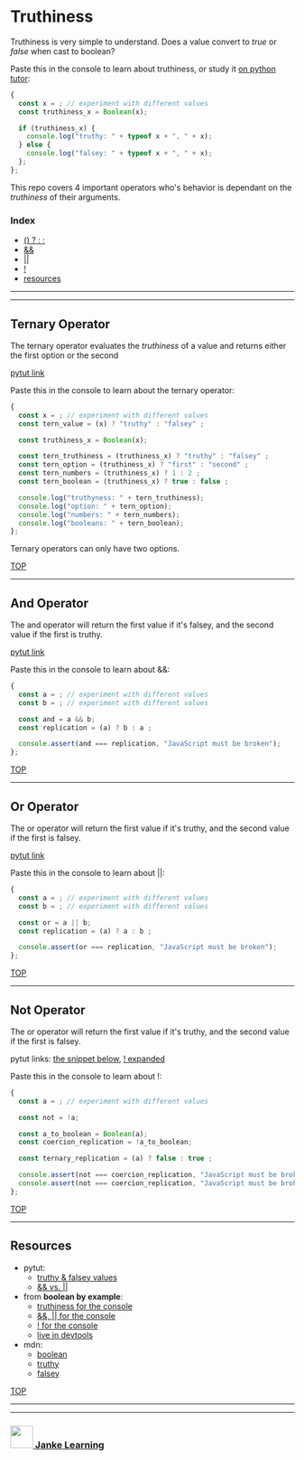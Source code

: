 # Truthiness

Truthiness is very simple to understand.  Does a value convert to _true_ or _false_ when cast to boolean?

Paste this in the console to learn about truthiness, or study it [on python tutor](https://goo.gl/7tBTj3):
```js
{
  const x = ; // experiment with different values 
  const truthiness_x = Boolean(x);

  if (truthiness_x) {
    console.log("truthy: " + typeof x + ", " + x);
  } else {
    console.log("falsey: " + typeof x + ", " + x);
  };
};
```

This repo covers 4 important operators who's behavior is dependant on the _truthiness_ of their arguments.

### Index
* [() ? : ;](#ternary-operator)
* [&&](#and-operator)
* [||](#or-operator)
* [!](#not-operator)
* [resources](#resources)


---
---

## Ternary Operator

The ternary operator evaluates the _truthiness_ of a value and returns either the first option or the second 

[pytut link](https://goo.gl/xK4GcW)

Paste this in the console to learn about the ternary operator:
```js
{ 
  const x = ; // experiment with different values 
  const tern_value = (x) ? "truthy" : "falsey" ;

  const truthiness_x = Boolean(x);

  const tern_truthiness = (truthiness_x) ? "truthy" : "falsey" ;
  const tern_option = (truthiness_x) ? "first" : "second" ;
  const tern_numbers = (truthiness_x) ? 1 : 2 ;
  const tern_boolean = (truthiness_x) ? true : false ;

  console.log("truthyness: " + tern_truthiness);
  console.log("option: " + tern_option);
  console.log("numbers: " + tern_numbers);
  console.log("booleans: " + tern_boolean);
};
```
Ternary operators can only have two options.

[TOP](#truthiness)

---

## And Operator

The and operator will return the first value if it's falsey, and the second value if the first is truthy.

[pytut link](https://goo.gl/rKyyV9)

Paste this in the console to learn about &&:
```js
{ 
  const a = ; // experiment with different values 
  const b = ; // experiment with different values 

  const and = a && b;
  const replication = (a) ? b : a ;

  console.assert(and === replication, "JavaScript must be broken");
};
```

[TOP](#truthiness)

---

## Or Operator

The or operator will return the first value if it's truthy, and the second value if the first is falsey.

[pytut link](https://goo.gl/Jd3Wtr)

Paste this in the console to learn about ||:
```js
{ 
  const a = ; // experiment with different values 
  const b = ; // experiment with different values 

  const or = a || b;
  const replication = (a) ? a : b ;

  console.assert(or === replication, "JavaScript must be broken");
};
```

[TOP](#truthiness)

---

## Not Operator

The or operator will return the first value if it's truthy, and the second value if the first is falsey.

pytut links: [the snippet below](https://goo.gl/bfcLXg), [! expanded](https://goo.gl/79P1iF)  

Paste this in the console to learn about !:
```js
{ 
  const a = ; // experiment with different values 

  const not = !a;

  const a_to_boolean = Boolean(a);
  const coercion_replication = !a_to_boolean;

  const ternary_replication = (a) ? false : true ;

  console.assert(not === coercion_replication, "JavaScript must be broken 1");
  console.assert(not === coercion_replication, "JavaScript must be broken 2");
};
```

[TOP](#truthiness)

---

## Resources

* pytut:
    * [truthy & falsey values](https://goo.gl/jBTLFD) 
    * [&& vs. ||](https://goo.gl/BBXea6)  
* from __boolean by example__: 
    * [truthiness for the console](https://github.com/janke-learning/boolean-by-example/blob/master/README.md#truthiness) 
    * [&&, || for the console](https://github.com/janke-learning/boolean-by-example#and-or-operators)
    * [! for the console](https://github.com/janke-learning/boolean-by-example#not)
    * [live in devtools](https://janke-learning.github.io/boolean-by-example/)
* mdn: 
    * [boolean](https://developer.mozilla.org/en-US/docs/Glossary/Boolean)  
    * [truthy](https://developer.mozilla.org/en-US/docs/Glossary/Truthy)  
    * [falsey](https://developer.mozilla.org/en-US/docs/Glossary/Falsy)  

[TOP](#truthiness)

___
___
### <a href="http://janke-learning.org" target="_blank"><img src="https://user-images.githubusercontent.com/18554853/50098409-22575780-021c-11e9-99e1-962787adaded.png" width="40" height="40"></img> Janke Learning</a>
